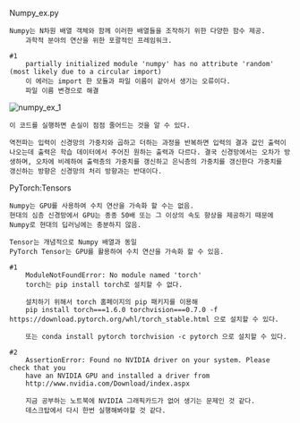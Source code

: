Numpy_ex.py

	Numpy는 N차원 배열 객체와 함께 이러한 배열들을 조작하기 위한 다양한 함수 제공.
		과학적 분야의 연산을 위한 포괄적인 프레임워크.

	#1
		partially initialized module 'numpy' has no attribute 'random' (most likely due to a circular import)
		이 에러는 import 한 모듈과 파일 이름이 같아서 생기는 오류이다.
		파일 이름 변경으로 해결

![numpy_ex_1](https://user-images.githubusercontent.com/72618459/97674657-3f743700-1ad1-11eb-9013-dec6140db654.PNG)

	이 코드를 실행하면 손실이 점점 줄어드는 것을 알 수 있다.

	역전파는 입력이 신경망의 가중치와 곱하고 더하는 과정을 반복하면 입력의 결과 값인 출력이 나오는데 출력은 학습 데이터에서 주어진 원하는 출력과 다르다. 결국 신경망에서는 오차가 방생하며, 오차에 비례하여 출력층의 가중치를 갱신하고 은닉층의 가중치를 갱신한다 가중치를 갱신하는 방향은 신경망의 처리 방향과는 반대이다.

PyTorch:Tensors

	Numpy는 GPU를 사용하여 수치 연산을 가속화 할 수는 없음.
	현대의 심층 신경망에서 GPU는 종종 50배 또는 그 이상의 속도 향상을 제공하기 때문에 Numpy로 현대의 딥러닝에는 충분하지 않음.

	Tensor는 개념적으로 Numpy 배열과 동일
	PyTorch Tensor는 GPU를 활용하여 수치 연산을 가속화 할 수 있음.

	#1
		ModuleNotFoundError: No module named 'torch'
		torch는 pip install torch로 설치할 수 없다.

		설치하기 위해서 torch 홈페이지의 pip 패키지를 이용해 
		pip install torch===1.6.0 torchvision===0.7.0 -f https://download.pytorch.org/whl/torch_stable.html 으로 설치할 수 있다.

		또는 conda install pytorch torchvision -c pytorch 으로 설치할 수 있다.

	#2
		AssertionError: Found no NVIDIA driver on your system. Please check that you
		have an NVIDIA GPU and installed a driver from
		http://www.nvidia.com/Download/index.aspx

		지금 공부하는 노트북에 NVIDIA 그래픽카드가 없어 생기는 문제인 것 같다.
		데스크탑에서 다시 한번 실행해봐야할 것 같다.
